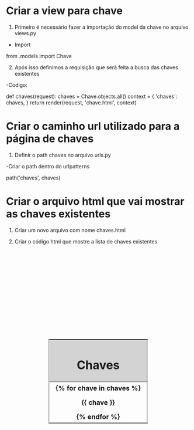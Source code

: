 # Criar a view para chave

1. Primeiro é necessário fazer a importação do model da chave no arquivo views.py

- Import

from .models import Chave

2. Após isso definimos a requisição que será feita a busca das chaves existentes

-Codigo: 

def chaves(request):
    chaves = Chave.objects.all()
    context = {
        'chaves': chaves,
    }
    return render(request, 'chave.html', context)


# Criar o caminho url utilizado para a página de chaves

1. Definir o path chaves no arquivo urls.py

-Criar o path dentro do urlpatterns

path('chaves', chaves)

# Criar o arquivo html que vai mostrar as chaves existentes

1. Criar um novo arquivo com nome chaves.html

2. Criar o código html que mostre a lista de chaves existentes


<!DOCTYPE html>
<html lang="pt-br">

<head>
    <meta charset="UTF-8">
    <title>Chaves</title>
</head>
<body >
    <table style="display: flex; justify-content: center; margin-top: 250px; ">
        <tr>
            <th style="border-style: groove; width: 250px; background-color: lightgray;"><h1>Chaves</h1></th>
        </tr>
        <tr>
            <th style="border-style: groove; font-size: large;">
                {% for chave in chaves %}
                    <p> {{ chave }} </p>
                {% endfor %}
            </th>
        </tr>
    </table>
</body>
    
        
</html>